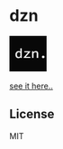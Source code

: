 # dzn

![dzn. image](./assets/images/dzn.png?raw=true "...")

[see it here..](https://mikol-d.github.io/DznDevBio/)

## License

MIT
